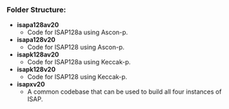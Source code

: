 ### Folder Structure:

* **isapa128av20**
  * Code for ISAP128a using Ascon-p.
* **isapa128v20**
  * Code for ISAP128 using Ascon-p.
* **isapk128av20**
  * Code for ISAP128a using Keccak-p.
* **isapk128v20**
  * Code for ISAP128 using Keccak-p.
* **isapxv20**
  * A common codebase that can be used to build all four instances of ISAP.
